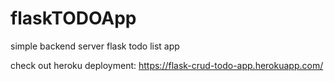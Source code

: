 # flaskTODOApp
simple backend server flask todo list app

check out heroku deployment:
https://flask-crud-todo-app.herokuapp.com/ 
